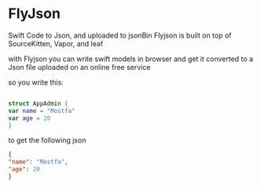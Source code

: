 # FlyJson
Swift Code to Json, and uploaded to jsonBin
Flyjson is built on top of SourceKitten, Vapor, and leaf 

with Flyjson you can write swift models in browser and get it converted to a Json file uploaded on an online free service 

so you write this: 
```swift

struct AppAdmin { 
var name = "Mostfa"
var age = 20
}
```

to get the following json 
```json
{
"name": "Mostfa",
"age": 20
}
```

